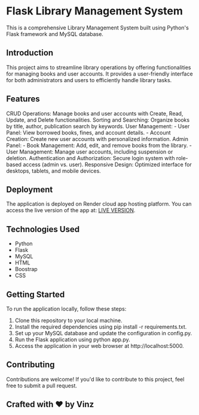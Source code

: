 # Flask Library Management System

This is a comprehensive Library Management System built using Python's Flask framework and MySQL database.

## Introduction

This project aims to streamline library operations by offering functionalities for managing books and user accounts. It provides a user-friendly interface for both administrators and users to efficiently handle library tasks.

## Features

  CRUD Operations: Manage books and user accounts with Create, Read, Update, and Delete functionalities.
  Sorting and Searching: Organize books by title, author, publication search by keywords.
  User Management:
    - User Panel: View borrowed books, fines, and account details.
    - Account Creation: Create new user accounts with personalized information.
  Admin Panel:
    - Book Management: Add, edit, and remove books from the library.
    - User Management: Manage user accounts, including suspension or deletion.
  Authentication and Authorization: Secure login system with role-based access (admin vs. user).
  Responsive Design: Optimized interface for desktops, tablets, and mobile devices.

## Deployment

The application is deployed on Render cloud app hosting platform. You can access the live version of the app at: [LIVE VERSION](https://lms-by-vinz.onrender.com).


## Technologies Used

- Python
- Flask
- MySQL
- HTML
- Boostrap
- CSS

## Getting Started

To run the application locally, follow these steps:

1. Clone this repository to your local machine.
2. Install the required dependencies using pip install -r requirements.txt.
3. Set up your MySQL database and update the configuration in config.py.
4. Run the Flask application using python app.py.
5. Access the application in your web browser at http://localhost:5000.

## Contributing

Contributions are welcome! If you'd like to contribute to this project, feel free to submit a pull request.

## Crafted with ❤️ by Vinz
